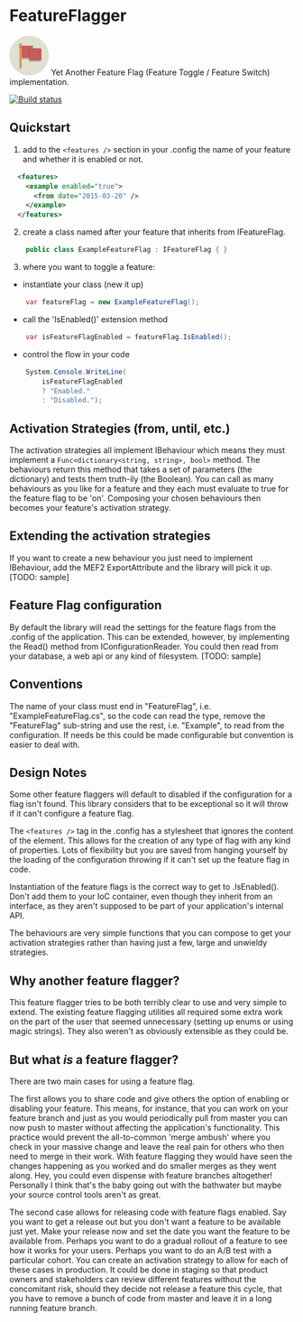 # FeatureFlagger
![Image of Flag](https://github.com/Boggin/FeatureFlagger/raw/master/assets/flag-64x64.png) Yet Another Feature Flag (Feature Toggle / Feature Switch) implementation.

[![Build status](https://ci.appveyor.com/api/projects/status/f3ov0d8fqfy46yuu/branch/master?svg=true)](https://ci.appveyor.com/project/Boggin/featureflagger/branch/master)

## Quickstart
1. add to the `<features />` section in your .config the name of your feature and whether it is enabled or not.  

  ```XML
    <features>
      <example enabled="true">
        <from date="2015-03-20" />
      </example>
    </features>
  ```

2. create a class named after your feature that inherits from IFeatureFlag.  

  ```C#
      public class ExampleFeatureFlag : IFeatureFlag { }
  ```

3. where you want to toggle a feature:  
  - instantiate your class (new it up)

  ```C#
      var featureFlag = new ExampleFeatureFlag();
  ```

  - call the 'IsEnabled()' extension method

  ```C#
      var isFeatureFlagEnabled = featureFlag.IsEnabled();
  ```

  - control the flow in your code

  ```C#
      System.Console.WriteLine(
          isFeatureFlagEnabled
          ? "Enabled."
          : "Disabled.");
  ```

## Activation Strategies (from, until, etc.)
The activation strategies all implement IBehaviour which means they must implement a `Func<dictionary<string, string>, bool>` method. The behaviours return this method that takes a set of parameters (the dictionary) and tests them truth-ily (the Boolean). You can call as many behaviours as you like for a feature and they each must evaluate to true for the feature flag to be 'on'. Composing your chosen behaviours then becomes your feature's activation strategy.

## Extending the activation strategies
If you want to create a new behaviour you just need to implement IBehaviour, add the MEF2 ExportAttribute and the library will pick it up. [TODO: sample]

## Feature Flag configuration
By default the library will read the settings for the feature flags from the .config of the application. This can be extended, however, by implementing the Read() method from IConfigurationReader. You could then read from your database, a web api or any kind of filesystem. [TODO: sample]

## Conventions
The name of your class must end in "FeatureFlag", i.e. "ExampleFeatureFlag.cs", so the code can read the type, remove the "FeatureFlag" sub-string and use the rest, i.e. "Example", to read from the configuration. If needs be this could be made configurable but convention is easier to deal with.

## Design Notes
Some other feature flaggers will default to disabled if the configuration for a flag isn't found. This library considers that to be exceptional so it will throw if it can't configure a feature flag.

The `<features />` tag in the .config has a stylesheet that ignores the content of the element. This allows for the creation of any type of flag with any kind of properties. Lots of flexibility but you are saved from hanging yourself by the loading of the configuration throwing if it can't set up the feature flag in code.

Instantiation of the feature flags is the correct way to get to .IsEnabled(). Don't add them to your IoC container, even though they inherit from an interface, as they aren't supposed to be part of your application's internal API.

The behaviours are very simple functions that you can compose to get your activation strategies rather than having just a few, large and unwieldy strategies.

## Why another feature flagger?
This feature flagger tries to be both terribly clear to use and very simple to extend. The existing feature flagging utilities all required some extra work on the part of the user that seemed unnecessary (setting up enums or using magic strings). They also weren't as obviously extensible as they could be.

## But what *is* a feature flagger?
There are two main cases for using a feature flag.

The first allows you to share code and give others the option of enabling or disabling your feature. This means, for instance, that you can work on your feature branch and just as you would periodically pull from master you can now push to master without affecting the application's functionality. This practice would prevent the all-to-common 'merge ambush' where you check in your massive change and leave the real pain for others who then need to merge in their work. With feature flagging they would have seen the changes happening as you worked and do smaller merges as they went along. Hey, you could even dispense with feature branches altogether! Personally I think that's the baby going out with the bathwater but maybe your source control tools aren't as great.

The second case allows for releasing code with feature flags enabled. Say you want to get a release out but you don't want a feature to be available just yet. Make your release now and set the date you want the feature to be available from. Perhaps you want to do a gradual rollout of a feature to see how it works for your users. Perhaps you want to do an A/B test with a particular cohort. You can create an activation strategy to allow for each of these cases in production. It could be done in staging so that product owners and stakeholders can review different features without the concomitant risk, should they decide not release a feature this cycle, that you have to remove a bunch of code from master and leave it in a long running feature branch.
